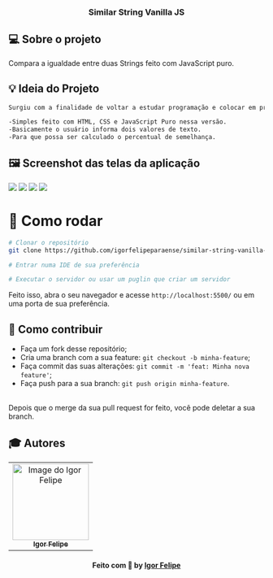 <h3 align="center">
  Similar String Vanilla JS
</h3>

## 💻 Sobre o projeto

Compara a igualdade entre duas Strings feito com JavaScript puro. 

## :bulb: Ideia do Projeto

```bash
Surgiu com a finalidade de voltar a estudar programação e colocar em prática.

-Simples feito com HTML, CSS e JavaScript Puro nessa versão.
-Basicamente o usuário informa dois valores de texto.
-Para que possa ser calculado o percentual de semelhança.

```
## 🖼 Screenshot das telas da aplicação 

<div>
  <img src="https://user-images.githubusercontent.com/83182736/128566429-f699b703-17e1-4a66-8d9c-5ca8a7e1e62c.png" />
  <img src="https://user-images.githubusercontent.com/83182736/128567695-48dfec04-8138-4cee-98fe-f01e523d7160.png" />
  <img src="https://user-images.githubusercontent.com/83182736/128567724-99d71ea1-9568-4cff-989b-5e65a9daefc8.png" />
  <img src="https://user-images.githubusercontent.com/83182736/128567745-da838f4d-6c20-4003-9fae-a743a39bae44.png" />
</div
<br/>
  
 # 👷 Como rodar

```bash
# Clonar o repositório
git clone https://github.com/igorfelipeparaense/similar-string-vanilla-js

# Entrar numa IDE de sua preferência 

# Executar o servidor ou usar um puglin que criar um servidor

```

Feito isso, abra o seu navegador e acesse `http://localhost:5500/`
ou em uma porta de sua preferência.

 ## 🤔 Como contribuir <br/>

- Faça um fork desse repositório; <br/>
- Cria uma branch com a sua feature: `git checkout -b minha-feature`;<br/>
- Faça commit das suas alterações: `git commit -m 'feat: Minha nova feature'`; <br/>
- Faça push para a sua branch: `git push origin minha-feature`.<br/>
<br/>
Depois que o merge da sua pull request for feito, você pode deletar a sua branch. <br/>


## :mortar_board: Autores

<table align="center">
    <tr>
        <td align="center">
            <a href="https://github.com/igorfelipeparaense">
                <img src="https://user-images.githubusercontent.com/83182736/128571620-d38188d7-0a0c-4d80-a1cb-84cc174f76c3.jpeg" width="150px;" alt="Image do Igor Felipe" />
                <br />
                <sub><b>Igor Felipe</b></sub>
            </a>
        </td>    
    </tr>
</table>
<h4 align="center">
   Feito com 💜 by  <a href="https://www.linkedin.com/in/igor-felipe-5263b8212/" target="_blank"> Igor Felipe </a>
</h4>
